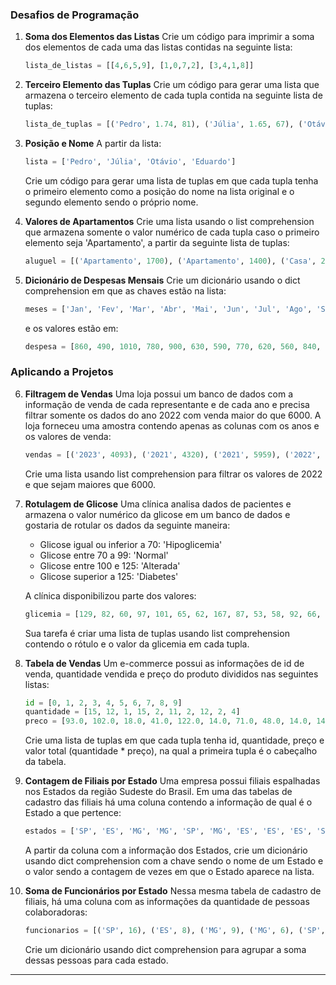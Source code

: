 ### Desafios de Programação

1. **Soma dos Elementos das Listas**
   Crie um código para imprimir a soma dos elementos de cada uma das listas contidas na seguinte lista:

   ```python
   lista_de_listas = [[4,6,5,9], [1,0,7,2], [3,4,1,8]]
   ```

2. **Terceiro Elemento das Tuplas**
   Crie um código para gerar uma lista que armazena o terceiro elemento de cada tupla contida na seguinte lista de tuplas:

   ```python
   lista_de_tuplas = [('Pedro', 1.74, 81), ('Júlia', 1.65, 67), ('Otávio', 1.81, 83)]
   ```

3. **Posição e Nome**
   A partir da lista:

   ```python
   lista = ['Pedro', 'Júlia', 'Otávio', 'Eduardo']
   ```

   Crie um código para gerar uma lista de tuplas em que cada tupla tenha o primeiro elemento como a posição do nome na lista original e o segundo elemento sendo o próprio nome.

4. **Valores de Apartamentos**
   Crie uma lista usando o list comprehension que armazena somente o valor numérico de cada tupla caso o primeiro elemento seja 'Apartamento', a partir da seguinte lista de tuplas:

   ```python
   aluguel = [('Apartamento', 1700), ('Apartamento', 1400), ('Casa', 2150), ('Apartamento', 1900), ('Casa', 1100)]
   ```

5. **Dicionário de Despesas Mensais**
   Crie um dicionário usando o dict comprehension em que as chaves estão na lista:

   ```python
   meses = ['Jan', 'Fev', 'Mar', 'Abr', 'Mai', 'Jun', 'Jul', 'Ago', 'Set', 'Out', 'Nov', 'Dez']
   ```

   e os valores estão em:

   ```python
   despesa = [860, 490, 1010, 780, 900, 630, 590, 770, 620, 560, 840, 360]
   ```

### Aplicando a Projetos

6. **Filtragem de Vendas**
   Uma loja possui um banco de dados com a informação de venda de cada representante e de cada ano e precisa filtrar somente os dados do ano 2022 com venda maior do que 6000. A loja forneceu uma amostra contendo apenas as colunas com os anos e os valores de venda:

   ```python
   vendas = [('2023', 4093), ('2021', 4320), ('2021', 5959), ('2022', 8883), ('2023', 9859), ('2022', 5141), ('2022', 7688), ('2022', 9544), ('2023', 4794), ('2021', 7178), ('2022', 3030), ('2021', 7471), ('2022', 4226), ('2022', 8190), ('2021', 9680), ('2022', 5616)]
   ```

   Crie uma lista usando list comprehension para filtrar os valores de 2022 e que sejam maiores que 6000.

7. **Rotulagem de Glicose**
   Uma clínica analisa dados de pacientes e armazena o valor numérico da glicose em um banco de dados e gostaria de rotular os dados da seguinte maneira:

   - Glicose igual ou inferior a 70: 'Hipoglicemia'
   - Glicose entre 70 a 99: 'Normal'
   - Glicose entre 100 e 125: 'Alterada'
   - Glicose superior a 125: 'Diabetes'

   A clínica disponibilizou parte dos valores:

   ```python
   glicemia = [129, 82, 60, 97, 101, 65, 62, 167, 87, 53, 58, 92, 66, 120, 109, 62, 86, 96, 103, 88, 155, 52, 89, 73]
   ```

   Sua tarefa é criar uma lista de tuplas usando list comprehension contendo o rótulo e o valor da glicemia em cada tupla.

8. **Tabela de Vendas**
   Um e-commerce possui as informações de id de venda, quantidade vendida e preço do produto divididos nas seguintes listas:

   ```python
   id = [0, 1, 2, 3, 4, 5, 6, 7, 8, 9]
   quantidade = [15, 12, 1, 15, 2, 11, 2, 12, 2, 4]
   preco = [93.0, 102.0, 18.0, 41.0, 122.0, 14.0, 71.0, 48.0, 14.0, 144.0]
   ```

   Crie uma lista de tuplas em que cada tupla tenha id, quantidade, preço e valor total (quantidade * preço), na qual a primeira tupla é o cabeçalho da tabela.

9. **Contagem de Filiais por Estado**
   Uma empresa possui filiais espalhadas nos Estados da região Sudeste do Brasil. Em uma das tabelas de cadastro das filiais há uma coluna contendo a informação de qual é o Estado a que pertence:

   ```python
   estados = ['SP', 'ES', 'MG', 'MG', 'SP', 'MG', 'ES', 'ES', 'ES', 'SP', 'SP', 'MG', 'ES', 'SP', 'RJ', 'MG', 'RJ', 'SP', 'MG', 'SP', 'ES', 'SP', 'MG']
   ```

   A partir da coluna com a informação dos Estados, crie um dicionário usando dict comprehension com a chave sendo o nome de um Estado e o valor sendo a contagem de vezes em que o Estado aparece na lista.

10. **Soma de Funcionários por Estado**
    Nessa mesma tabela de cadastro de filiais, há uma coluna com as informações da quantidade de pessoas colaboradoras:

    ```python
    funcionarios = [('SP', 16), ('ES', 8), ('MG', 9), ('MG', 6), ('SP', 10), ('MG', 4), ('ES',9), ('ES', 7), ('ES', 12), ('SP', 7), ('SP', 11), ('MG',8), ('ES',8), ('SP',9), ('RJ', 13), ('MG', 5), ('RJ', 9), ('SP', 12), ('MG', 10), ('SP', 7), ('ES', 14), ('SP', 10), ('MG', 12)]
    ```

    Crie um dicionário usando dict comprehension para agrupar a soma dessas pessoas para cada estado.

---